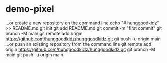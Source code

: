 # demo-pixel

…or create a new repository on the command line
echo "# hunggoodkidz" >> README.md
git init
git add README.md
git commit -m "first commit"
git branch -M main
git remote add origin https://github.com/hunggoodkidz/hunggoodkidz.git
git push -u origin main
…or push an existing repository from the command line
git remote add origin https://github.com/hunggoodkidz/hunggoodkidz.git
git branch -M main
git push -u origin main
